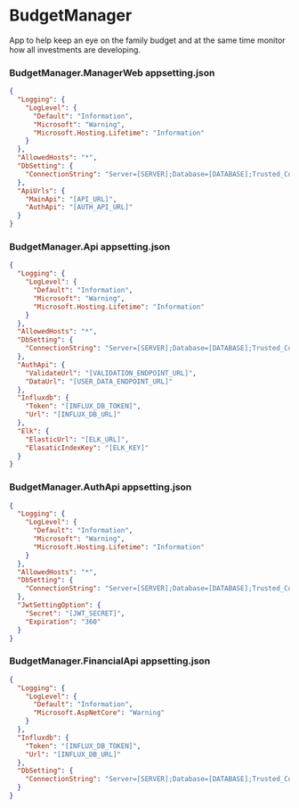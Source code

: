 # BudgetManager

App to help keep an eye on the family budget and at the same time monitor how all investments are developing.

### BudgetManager.ManagerWeb appsetting.json

```json
{
  "Logging": {
    "LogLevel": {
      "Default": "Information",
      "Microsoft": "Warning",
      "Microsoft.Hosting.Lifetime": "Information"
    }
  },
  "AllowedHosts": "*",
  "DbSetting": {
    "ConnectionString": "Server=[SERVER];Database=[DATABASE];Trusted_Connection=True;"
  },
  "ApiUrls": {
    "MainApi": "[API_URL]",
    "AuthApi": "[AUTH_API_URL]"
  }
}
```

### BudgetManager.Api appsetting.json

```json
{
  "Logging": {
    "LogLevel": {
      "Default": "Information",
      "Microsoft": "Warning",
      "Microsoft.Hosting.Lifetime": "Information"
    }
  },
  "AllowedHosts": "*",
  "DbSetting": {
    "ConnectionString": "Server=[SERVER];Database=[DATABASE];Trusted_Connection=True;"
  },
  "AuthApi": {
    "ValidateUrl": "[VALIDATION_ENDPOINT_URL]",
    "DataUrl": "[USER_DATA_ENDPOINT_URL]"
  },
  "Influxdb": {
    "Token": "[INFLUX_DB_TOKEN]",
    "Url": "[INFLUX_DB_URL]"
  },
  "Elk": {
    "ElasticUrl": "[ELK_URL]",
    "ElasaticIndexKey": "[ELK_KEY]"
  }
}
```

### BudgetManager.AuthApi appsetting.json

```json
{
  "Logging": {
    "LogLevel": {
      "Default": "Information",
      "Microsoft": "Warning",
      "Microsoft.Hosting.Lifetime": "Information"
    }
  },
  "AllowedHosts": "*",
  "DbSetting": {
    "ConnectionString": "Server=[SERVER];Database=[DATABASE];Trusted_Connection=True;"
  },
  "JwtSettingOption": {
    "Secret": "[JWT_SECRET]",
    "Expiration": "360"
  }
}

```

### BudgetManager.FinancialApi appsetting.json

```json
{
  "Logging": {
    "LogLevel": {
      "Default": "Information",
      "Microsoft.AspNetCore": "Warning"
    }
  },
  "Influxdb": {
    "Token": "[INFLUX_DB_TOKEN]",
    "Url": "[INFLUX_DB_URL]"
  },
  "DbSetting": {
    "ConnectionString": "Server=[SERVER];Database=[DATABASE];Trusted_Connection=True;"
  }
}


```
